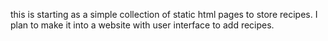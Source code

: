 this is starting as a simple collection of static html pages to store recipes. I plan to make it into a website with user interface to add recipes.
